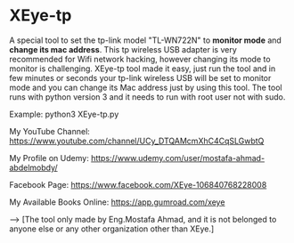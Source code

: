 # XEye-tp
A special tool to set the tp-link model "TL-WN722N" to **monitor mode** and **change its mac address**.
This tp wireless USB adapter is very recommended for Wifi network hacking, however changing its mode to monitor is challenging.
XEye-tp tool made it easy, just run the tool and in few minutes or seconds your tp-link wireless USB will be set to monitor mode and you can change its Mac address just by using this tool.
The tool runs with python version 3 and it needs to run with root user not with sudo.

Example: python3 XEye-tp.py


My YouTube Channel: https://www.youtube.com/channel/UCy_DTQAMcmXhC4CqSLGwbtQ

My Profile on Udemy: https://www.udemy.com/user/mostafa-ahmad-abdelmobdy/

Facebook Page: https://www.facebook.com/XEye-106840768228008

My Available Books Online: https://app.gumroad.com/xeye

--> [The tool only made by Eng.Mostafa Ahmad, and it is not belonged to anyone else or any other organization other than XEye.]
